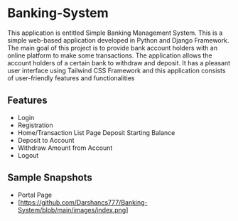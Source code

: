 # Banking-System
This application is entitled Simple Banking Management System. This is a simple web-based application developed in Python and Django Framework. The main goal of this project is to provide bank account holders with an online platform to make some transactions. The application allows the account holders of a certain bank to withdraw and deposit. It has a pleasant user interface using Tailwind CSS Framework and this application consists of user-friendly features and functionalities

## Features
- Login
- Registration
- Home/Transaction List Page
  Deposit Starting Balance
- Deposit to Account
- Withdraw Amount from Account
- Logout

## Sample Snapshots

- Portal Page
- [https://github.com/Darshancs777/Banking-System/blob/main/images/index.png]

